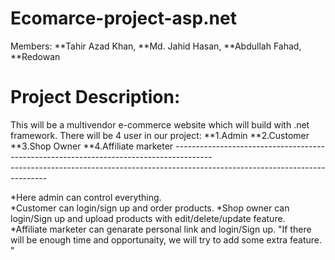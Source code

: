 # Ecomarce-project-asp.net
Members:
**Tahir Azad Khan,
**Md. Jahid Hasan,
**Abdullah Fahad,
**Redowan

# Project Description:
This will be a multivendor e-commerce website which will build with .net framework.
There will be 4 user in our project:
         **1.Admin
         **2.Customer
         **3.Shop Owner
         **4.Affiliate marketer
 *---------------------------------------------------------------------------------------*        
 *---------------------------------------------------------------------------------------*
 
*Here admin can control everything.                                                                                          
*Customer can login/sign up and order products.
*Shop owner can login/Sign up and upload products with edit/delete/update feature.                                                                   
*Affiliate marketer can genarate personal link and login/Sign up.
"If there will be enough time and opportunaity, we will try to add some extra feature. "
